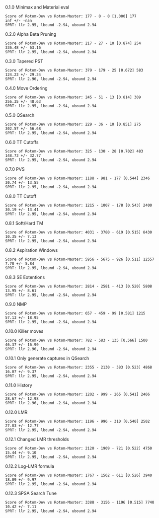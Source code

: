 0.1.0 Minimax and Material eval
```
Score of Rotom-Dev vs Rotom-Master: 177 - 0 - 0 [1.000] 177
inf +/- -nan
SPRT: llr 2.95, lbound -2.94, ubound 2.94
```


0.2.0 Alpha Beta Pruning
```
Score of Rotom-Dev vs Rotom-Master: 217 - 27 - 10 [0.874] 254
336.48 +/- 63.16
SPRT: llr 2.95, lbound -2.94, ubound 2.94
```


0.3.0 Tapered PST
```
Score of Rotom-Dev vs Rotom-Master: 379 - 179 - 25 [0.672] 583
124.23 +/- 29.34
SPRT: llr 2.96, lbound -2.94, ubound 2.94
```


0.4.0 Move Ordering
```
Score of Rotom-Dev vs Rotom-Master: 245 - 51 - 13 [0.814] 309
256.35 +/- 48.63
SPRT: llr 2.95, lbound -2.94, ubound 2.94
```


0.5.0 QSearch
```
Score of Rotom-Dev vs Rotom-Master: 229 - 36 - 10 [0.851] 275
302.57 +/- 56.68
SPRT: llr 2.95, lbound -2.94, ubound 2.94
```


0.6.0 TT Cutoffs
```
Score of Rotom-Dev vs Rotom-Master: 325 - 130 - 28 [0.702] 483
148.73 +/- 32.77
SPRT: llr 2.95, lbound -2.94, ubound 2.94
```


0.7.0 PVS
```
Score of Rotom-Dev vs Rotom-Master: 1188 - 981 - 177 [0.544] 2346
30.74 +/- 13.55
SPRT: llr 2.95, lbound -2.94, ubound 2.94
```


0.8.0 TT Cutoff
```
Score of Rotom-Dev vs Rotom-Master: 1215 - 1007 - 178 [0.543] 2400
30.19 +/- 13.41
SPRT: llr 2.95, lbound -2.94, ubound 2.94
```


0.8.1 Soft/Hard TM
```
Score of Rotom-Dev vs Rotom-Master: 4031 - 3780 - 619 [0.515] 8430
10.35 +/- 7.13
SPRT: llr 2.95, lbound -2.94, ubound 2.94
```


0.8.2 Aspiration Windows
```
Score of Rotom-Dev vs Rotom-Master: 5956 - 5675 - 926 [0.511] 12557
7.78 +/- 5.84
SPRT: llr 2.95, lbound -2.94, ubound 2.94
```


0.8.3 SE Extentions
```
Score of Rotom-Dev vs Rotom-Master: 2814 - 2581 - 413 [0.520] 5808
13.95 +/- 8.61
SPRT: llr 2.95, lbound -2.94, ubound 2.94
```


0.9.0 NMP
```
Score of Rotom-Dev vs Rotom-Master: 657 - 459 - 99 [0.581] 1215
57.13 +/- 18.95
SPRT: llr 2.95, lbound -2.94, ubound 2.94
```


0.10.0 Killer moves
```
Score of Rotom-Dev vs Rotom-Master: 782 - 583 - 135 [0.566] 1500
46.37 +/- 16.90
SPRT: llr 2.96, lbound -2.94, ubound 2.94
```


0.10.1 Only generate captures in QSearch
```
Score of Rotom-Dev vs Rotom-Master: 2355 - 2130 - 383 [0.523] 4868
16.07 +/- 9.37
SPRT: llr 2.95, lbound -2.94, ubound 2.94
```


0.11.0 History
```
Score of Rotom-Dev vs Rotom-Master: 1202 - 999 - 265 [0.541] 2466
28.67 +/- 12.98
SPRT: llr 2.96, lbound -2.94, ubound 2.94
```


0.12.0 LMR
```
Score of Rotom-Dev vs Rotom-Master: 1196 - 996 - 310 [0.540] 2502
27.83 +/- 12.77
SPRT: llr 2.95, lbound -2.94, ubound 2.94
```

0.12.1 Changed LMR thresholds
```
Score of Rotom-Dev vs Rotom-Master: 2120 - 1909 - 721 [0.522] 4750
15.44 +/- 9.10
SPRT: llr 2.95, lbound -2.94, ubound 2.94
```

0.12.2 Log-LMR formula
```
Score of Rotom-Dev vs Rotom-Master: 1767 - 1562 - 611 [0.526] 3940
18.09 +/- 9.97
SPRT: llr 2.95, lbound -2.94, ubound 2.94
```

0.12.3 SPSA Search Tune
```
Score of Rotom-Dev vs Rotom-Master: 3388 - 3156 - 1196 [0.515] 7740
10.42 +/- 7.11
SPRT: llr 2.95, lbound -2.94, ubound 2.94
```